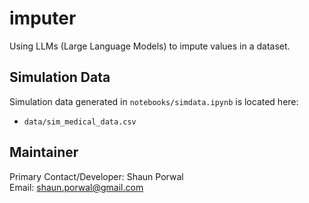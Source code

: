 # imputer
Using LLMs (Large Language Models) to impute values in a dataset.

## Simulation Data
Simulation data generated in `notebooks/simdata.ipynb` is located here:
- `data/sim_medical_data.csv`

## Maintainer
Primary Contact/Developer: Shaun Porwal  
Email: shaun.porwal@gmail.com
